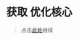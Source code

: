 # 获取 优化核心

> 点击[此处](https://github.com/SIRT43/REmk_Optimization-Core/releases/download/1.8.9/Optimization-Core-1.8.9_1.0.0_forge.zip)继续
